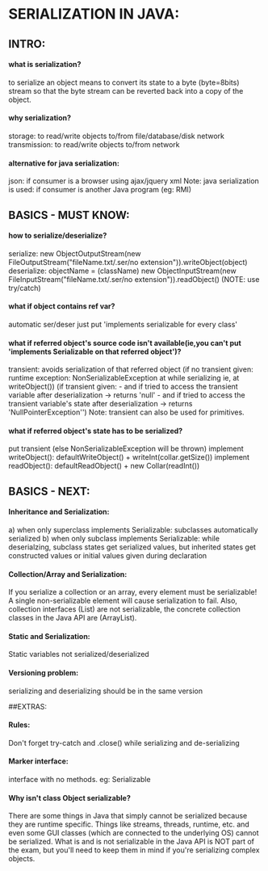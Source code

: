 # SERIALIZATION IN JAVA:

## INTRO:
#### what is serialization?
  to serialize an object means to convert its state to a byte (byte=8bits) stream so that the byte stream can be reverted back into a copy of the object.

#### why serialization?
  storage: to read/write objects to/from file/database/disk
  network transmission: to read/write objects to/from network

#### alternative for java serialization:
  json: if consumer is a browser using ajax/jquery
  xml
  Note: java serialization is used: if consumer is another Java program (eg: RMI)

## BASICS - MUST KNOW:
#### how to serialize/deserialize?
  serialize: new ObjectOutputStream(new FileOutputStream("fileName.txt/.ser/no extension")).writeObject(object)
  deserialize: objectName = (className) new ObjectInputStream(new FileInputStream("fileName.txt/.ser/no extension")).readObject()
  (NOTE: use try/catch)

#### what if object contains ref var?
  automatic ser/deser
  just put 'implements serializable for every class'

#### what if referred object's source code isn't available(ie,you can't put 'implements Serializable on that referred object')?
  transient: avoids serialization of that referred object
  (if no transient given: runtime exception: NonSerializableException at while serializing ie, at writeObject())
  (if transient given: - and if tried to access the transient variable after deserialization -> returns 'null'
  		      - and if tried to access the transient variable's state after deserialization -> returns 'NullPointerException'')
  Note: transient can also be used for primitives.
  

#### what if referred object's state has to be serialized?
  put transient (else NonSerializableException will be thrown)
  implement writeObject(): defaultWriteObject() + writeInt(collar.getSize())
  implement readObject(): defaultReadObject() + new Collar(readInt())


## BASICS - NEXT:
#### Inheritance and Serialization:
a) when only superclass implements Serializable: subclasses automatically serialized
b) when only subclass implements Serializable: while deserialzing, subclass states get serialized values, but inherited states get constructed values or initial values given during declaration

#### Collection/Array and Serialization:
If you serialize a collection or an array, every element must be
serializable! A single non-serializable element will cause serialization to fail.
Also, collection interfaces (List) are not serializable, the concrete collection classes 
in the Java API are (ArrayList).

#### Static and Serialization: 
Static variables not serialized/deserialized

#### Versioning problem: 
serializing and deserializing should be in the same version

##EXTRAS:
#### Rules:
Don't forget try-catch and .close() while serializing and de-serializing

#### Marker interface: 
interface with no methods. eg: Serializable

#### Why isn't class Object serializable? 
There are some things in Java that simply cannot
be serialized because they are runtime specific. Things like streams, threads, runtime,
etc. and even some GUI classes (which are connected to the underlying OS) cannot
be serialized. What is and is not serializable in the Java API is NOT part of the exam,
but you'll need to keep them in mind if you're serializing complex objects.
